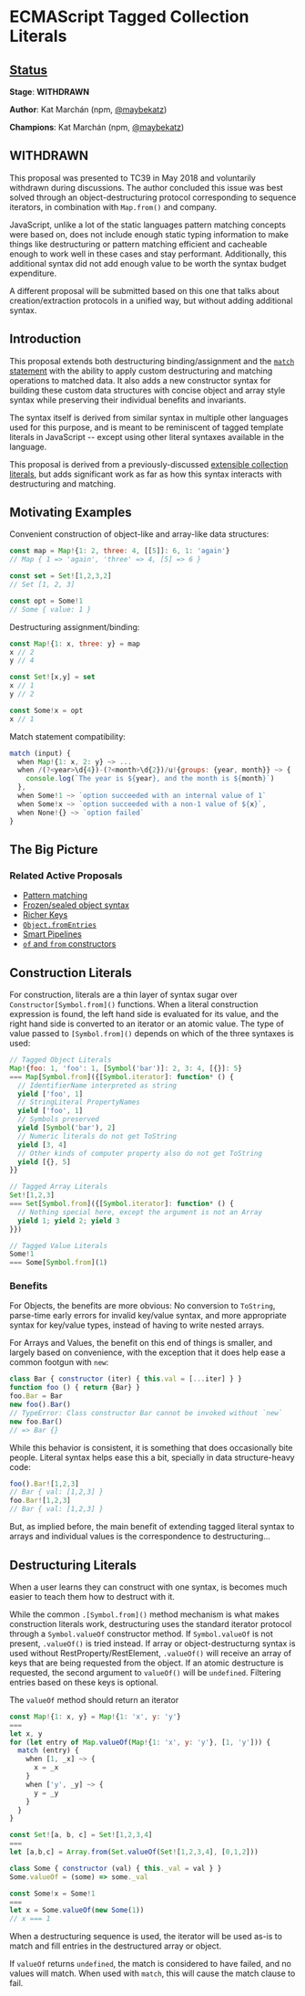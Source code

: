 # ECMAScript Tagged Collection Literals

## [Status](https://tc39.github.io/process-document/)

**Stage**: **WITHDRAWN**

**Author**: Kat Marchán (npm, [@maybekatz](https://twitter.com/maybekatz))

**Champions**: Kat Marchán (npm, [@maybekatz](https://twitter.com/maybekatz))

## WITHDRAWN

This proposal was presented to TC39 in May 2018 and voluntarily withdrawn during
discussions. The author concluded this issue was best solved through an
object-destructuring protocol corresponding to sequence iterators, in
combination with `Map.from()` and company.

JavaScript, unlike a lot of the static languages pattern matching concepts were
based on, does not include enough static typing information to make things like
destructuring or pattern matching efficient and cacheable enough to work well in
these cases and stay performant. Additionally, this additional syntax did not
add enough value to be worth the syntax budget expenditure.

A different proposal will be submitted based on this one that talks about
creation/extraction protocols in a unified way, but without adding additional
syntax.

## Introduction

This proposal extends both destructuring binding/assignment and the [`match`
statement](https://github.com/tc39/proposal-pattern-matching) with the ability
to apply custom destructuring and matching operations to matched data. It also
adds a new constructor syntax for building these custom data structures with
concise object and array style syntax while preserving their individual benefits
and invariants.

The syntax itself is derived from similar syntax in multiple other languages
used for this purpose, and is meant to be reminiscent of tagged template
literals in JavaScript -- except using other literal syntaxes available in the
language.

This proposal is derived from a previously-discussed [extensible collection
literals](https://github.com/alex-weej/es-extensible-collection-literal), but
adds significant work as far as how this syntax interacts with destructuring and
matching.

## Motivating Examples

Convenient construction of object-like and array-like data structures:
```js
const map = Map!{1: 2, three: 4, [[5]]: 6, 1: 'again'}
// Map { 1 => 'again', 'three' => 4, [5] => 6 }

const set = Set![1,2,3,2]
// Set [1, 2, 3]

const opt = Some!1
// Some { value: 1 }
```

Destructuring assignment/binding:
```js
const Map!{1: x, three: y} = map
x // 2
y // 4

const Set![x,y] = set
x // 1
y // 2

const Some!x = opt
x // 1
```

Match statement compatibility:
```js
match (input) {
  when Map!{1: x, 2: y} ~> ...
  when /(?<year>\d{4})-(?<month>\d{2})/u!{groups: {year, month}} ~> {
    console.log(`The year is ${year}, and the month is ${month}`)
  },
  when Some!1 ~> `option succeeded with an internal value of 1`
  when Some!x ~> `option succeeded with a non-1 value of ${x}`,
  when None!{} ~> `option failed`
}
```

## The Big Picture

### Related Active Proposals

* [Pattern matching](https://github.com/tc39/proposal-pattern-matching)
* [Frozen/sealed object syntax](https://github.com/keithamus/object-freeze-seal-syntax)
* [Richer Keys](https://docs.google.com/presentation/d/1q3CGeXqskL1gHTATH_VE9Dhj0VGTIAOzJ1cR0dYqDBk/edit#slide=id.p)
* [`Object.fromEntries`](https://github.com/bakkot/object-from-entries)
* [Smart Pipelines](https://github.com/js-choi/proposal-smart-pipelines/blob/master/readme.md)
* [`of` and `from` constructors](https://github.com/tc39/proposal-setmap-offrom)

## Construction Literals

For construction, literals are a thin layer of syntax sugar over
`Constructor[Symbol.from]()` functions. When a literal construction expression is found,
the left hand side is evaluated for its value, and the right hand side is
converted to an iterator or an atomic value. The type of value passed to
`[Symbol.from]()` depends on which of the three syntaxes is used:

```js
// Tagged Object Literals
Map!{foo: 1, 'foo': 1, [Symbol('bar')]: 2, 3: 4, [{}]: 5}
=== Map[Symbol.from]({[Symbol.iterator]: function* () {
  // IdentifierName interpreted as string
  yield ['foo', 1]
  // StringLiteral PropertyNames
  yield ['foo', 1]
  // Symbols preserved
  yield [Symbol('bar'), 2]
  // Numeric literals do not get ToString
  yield [3, 4]
  // Other kinds of computer property also do not get ToString
  yield [{}, 5]
}}

// Tagged Array Literals
Set![1,2,3]
=== Set[Symbol.from]({[Symbol.iterator]: function* () {
  // Nothing special here, except the argument is not an Array
  yield 1; yield 2; yield 3
}})

// Tagged Value Literals
Some!1
=== Some[Symbol.from](1)
```

### Benefits

For Objects, the benefits are more obvious: No conversion to `ToString`,
parse-time early errors for invalid key/value syntax, and more appropriate
syntax for key/value types, instead of having to write nested arrays.

For Arrays and Values, the benefit on this end of things is smaller, and largely
based on convenience, with the exception that it does help ease a common footgun
with `new`:

```js
class Bar { constructor (iter) { this.val = [...iter] } }
function foo () { return {Bar} }
foo.Bar = Bar
new foo().Bar()
// TypeError: Class constructor Bar cannot be invoked without `new`
new foo.Bar()
// => Bar {}
```

While this behavior is consistent, it is something that does occasionally bite
people. Literal syntax helps ease this a bit, specially in data structure-heavy
code:

```js
foo().Bar![1,2,3]
// Bar { val: [1,2,3] }
foo.Bar![1,2,3]
// Bar { val: [1,2,3] }
```

But, as implied before, the main benefit of extending tagged literal syntax to
arrays and individual values is the correspondence to destructuring...

## Destructuring Literals

When a user learns they can construct with one syntax, is becomes much easier to
teach them how to destruct with it.

While the common `.[Symbol.from]()` method mechanism is what makes construction literals
work, destructuring uses the standard iterator protocol through a
`Symbol.valueOf` constructor method. If `Symbol.valueOf` is not present,
`.valueOf()` is tried instead. If array or object-destructurng syntax is used
without RestProperty/RestElement, `.valueOf()` will receive an array of keys
that are being requested from the object. If an atomic destructure is requested,
the second argument to `valueOf()` will be `undefined`. Filtering entries based
on these keys is optional.

The `valueOf` method should return an iterator

```js
const Map!{1: x, y} = Map!{1: 'x', y: 'y'}
===
let x, y
for (let entry of Map.valueOf(Map!{1: 'x', y: 'y'}, [1, 'y'])) {
  match (entry) {
    when [1, _x] ~> {
      x = _x
    }
    when ['y', _y] ~> {
      y = _y
    }
  }
}

const Set![a, b, c] = Set![1,2,3,4]
===
let [a,b,c] = Array.from(Set.valueOf(Set![1,2,3,4], [0,1,2]))

class Some { constructor (val) { this._val = val } }
Some.valueOf = (some) => some._val

const Some!x = Some!1
===
let x = Some.valueOf(new Some(1))
// x === 1
```

When a destructuring sequence is used, the iterator will be used as-is to match
and fill entries in the destructured array or object.

If `valueOf` returns `undefined`, the match is considered to have failed, and no
values will match. When used with `match`, this will cause the match clause to
fail.
